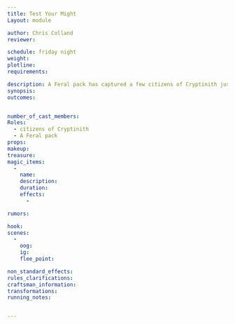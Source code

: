 ```yaml
---
title: Test Your Might
Layout: module

author: Chris Colland 
reviewer: 

schedule: friday night
weight: 
plotline: 
requirements: 

description: A Feral pack has captured a few citizens of Cryptinith just before Dusk on their way back into the gates. If they are not rescued they will be eaten alive as a sacrifice to their “Alpha” The Lord Reeve, Kymiru Cryptinith, asks for help
synopsis:   
outcomes: 


number_of_cast_members: 
Roles: 
  - citizens of Cryptinith 
  - A Feral pack
props: 
makeup: 
treasure: 
magic_items:
  - 
    name: 
    description:  
    duration: 
    effects: 
      - 

rumors: 

hook: 
scenes: 
  - 
    oog: 
    ig: 
    flee_point: 

non_standard_effects: 
rules_clarifications: 
craftsman_information: 
transformations: 
running_notes: 


---
```

